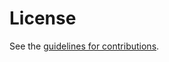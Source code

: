 # License

See the
[guidelines for contributions](https://github.com/SpencerDawkins/sdp-rtp-quic/blob/main/CONTRIBUTING.md).
